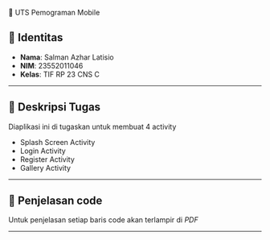  📱 UTS Pemograman Mobile

## 👤 Identitas 
- **Nama**: Salman Azhar Latisio  
- **NIM**: 23552011046  
- **Kelas**: TIF RP 23 CNS C

---

## 📌 Deskripsi Tugas
Diaplikasi ini di tugaskan untuk membuat 4 activity
- Splash Screen Activity
- Login Activity
- Register Activity
- Gallery Activity

---

## 📌 Penjelasan code
Untuk penjelasan setiap baris code akan terlampir di *PDF*

---

